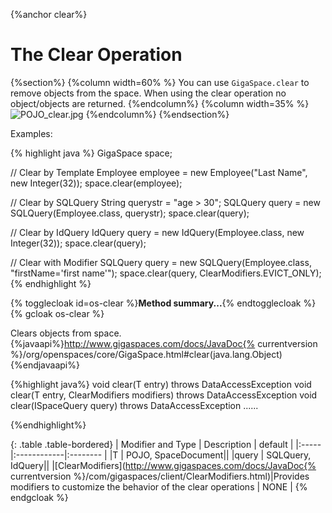 
{%anchor clear%}

# The Clear Operation

{%section%}
{%column width=60% %}
You can use `GigaSpace.clear` to remove objects from the space. When using the clear operation no object/objects are returned.
{%endcolumn%}
{%column width=35% %}
![POJO_clear.jpg](/attachment_files/POJO_clear.jpg)
{%endcolumn%}
{%endsection%}

Examples:

{% highlight java %}
   GigaSpace space;

   // Clear by Template
   Employee employee = new Employee("Last Name", new Integer(32));
   space.clear(employee);

   // Clear by SQLQuery
   String querystr	= "age > 30";
   SQLQuery query = new SQLQuery(Employee.class, querystr);
   space.clear(query);

   // Clear by IdQuery
   IdQuery<Employee> query = new IdQuery<Employee>(Employee.class,
   				new Integer(32));
   space.clear(query);

   // Clear with Modifier
   SQLQuery<Employee> query = new SQLQuery<Employee>(Employee.class,
				"firstName='first name'");
   space.clear(query, ClearModifiers.EVICT_ONLY);
{% endhighlight %}



{% togglecloak id=os-clear %}**Method summary...**{% endtogglecloak %}
{% gcloak os-clear %}

Clears objects from space.{%javaapi%}http://www.gigaspaces.com/docs/JavaDoc{% currentversion %}/org/openspaces/core/GigaSpace.html#clear(java.lang.Object){%endjavaapi%}

{%highlight java%}
void clear(T entry) throws DataAccessException
void clear(T entry, ClearModifiers modifiers) throws DataAccessException
void clear(ISpaceQuery<T> query) throws DataAccessException
......

{%endhighlight%}

{: .table .table-bordered}
| Modifier and Type | Description | default |
|:-----|:------------|:-------- |
|T          | POJO, SpaceDocument||
|query         | SQLQuery, IdQuery||
|[ClearModifiers](http://www.gigaspaces.com/docs/JavaDoc{% currentversion %}/com/gigaspaces/client/ClearModifiers.html)|Provides modifiers to customize the behavior of the clear operations | NONE  |
{% endgcloak  %}


